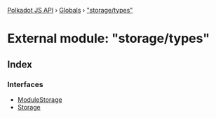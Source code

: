 [Polkadot JS API](../README.md) › [Globals](../globals.md) › ["storage/types"](_storage_types_.md)

# External module: "storage/types"

## Index

### Interfaces

* [ModuleStorage](../interfaces/_storage_types_.modulestorage.md)
* [Storage](../interfaces/_storage_types_.storage.md)
